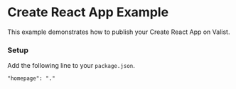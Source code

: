 # Create React App Example

This example demonstrates how to publish your Create React App on Valist.

### Setup

Add the following line to your `package.json`.

```
"homepage": "."
```
